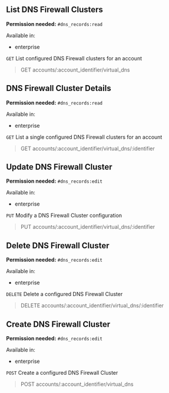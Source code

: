 ## List DNS Firewall Clusters

**Permission needed:** `#dns_records:read`

Available in:

* enterprise

`GET` List configured DNS Firewall clusters for an account

> GET accounts/:account_identifier/virtual_dns


## DNS Firewall Cluster Details

**Permission needed:** `#dns_records:read`

Available in:

* enterprise

`GET` List a single configured DNS Firewall clusters for an account

> GET accounts/:account_identifier/virtual_dns/:identifier


## Update DNS Firewall Cluster

**Permission needed:** `#dns_records:edit`

Available in:

* enterprise

`PUT` Modify a DNS Firewall Cluster configuration

> PUT accounts/:account_identifier/virtual_dns/:identifier


## Delete DNS Firewall Cluster

**Permission needed:** `#dns_records:edit`

Available in:

* enterprise

`DELETE` Delete a configured DNS Firewall Cluster

> DELETE accounts/:account_identifier/virtual_dns/:identifier


## Create DNS Firewall Cluster

**Permission needed:** `#dns_records:edit`

Available in:

* enterprise

`POST` Create a configured DNS Firewall Cluster

> POST accounts/:account_identifier/virtual_dns
